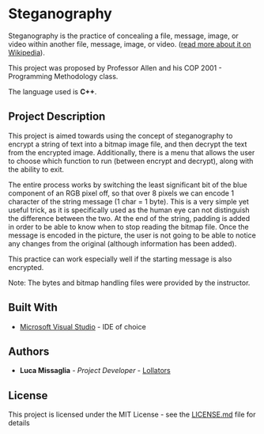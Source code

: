 # Steganography

Steganography is the practice of concealing a file, message, image, or video within another file, message, image, or video. ([read more about it on Wikipedia](https://en.wikipedia.org/wiki/Steganography)).

This project was proposed by Professor Allen and his COP 2001 - Programming Methodology class.

The language used is **C++**.

## Project Description

This project is aimed towards using the concept of steganography to encrypt a string of text into a bitmap image file, and then decrypt the text from the encrypted image. Additionally, there is a menu that allows the user to choose which function to run (between encrypt and decrypt), along with the ability to exit.

The entire process works by switching the least significant bit of the blue component of an RGB pixel off, so that over 8 pixels we can encode 1 character of the string message (1 char = 1 byte). This is a very simple yet useful trick, as it is specifically used as the human eye can not distinguish the difference between the two. At the end of the string, padding is added in order to be able to know when to stop reading the bitmap file. Once the message is encoded in the picture, the user is not going to be able to notice any changes from the original (although information has been added).

This practice can work especially well if the starting message is also encrypted.

Note: The bytes and bitmap handling files were provided by the instructor.

## Built With

* [Microsoft Visual Studio](https://visualstudio.microsoft.com/) - IDE of choice

## Authors

* **Luca Missaglia** - *Project Developer* - [Lollators](https://github.com/Lollators)

## License

This project is licensed under the MIT License - see the [LICENSE.md](LICENSE.md) file for details
